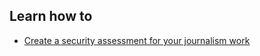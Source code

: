 
## Learn how to

* [Create a security assessment for your journalism work](en/topics/understand-2-security/1-your-security/3-1-learn.md)
